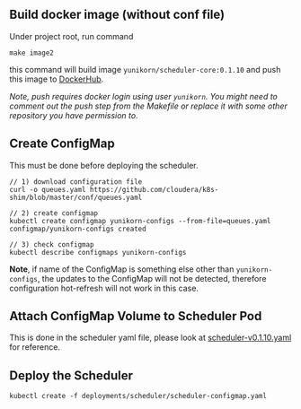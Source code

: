 ## Build docker image (without conf file)

Under project root, run command

```
make image2
```

this command will build image `yunikorn/scheduler-core:0.1.10` and push this image to [DockerHub](https://cloud.docker.com/u/yunikorn/repository/docker/yunikorn/scheduler-core).

_Note, push requires docker login using user `yunikorn`. You might need to comment out the push step from the Makefile or replace it with some other repository you have permission to._ 

## Create ConfigMap

This must be done before deploying the scheduler.

```
// 1) download configuration file
curl -o queues.yaml https://github.com/cloudera/k8s-shim/blob/master/conf/queues.yaml

// 2) create configmap
kubectl create configmap yunikorn-configs --from-file=queues.yaml
configmap/yunikorn-configs created

// 3) check configmap
kubectl describe configmaps yunikorn-configs
```

**Note**, if name of the ConfigMap is something else other than `yunikorn-configs`, the updates to the ConfigMap will not be detected, therefore configuration hot-refresh will not work in this case.

## Attach ConfigMap Volume to Scheduler Pod

This is done in the scheduler yaml file, please look at [scheduler-v0.1.10.yaml](../deployments/scheduler/scheduler-v0.1.10.yaml)
for reference.


## Deploy the Scheduler

```
kubectl create -f deployments/scheduler/scheduler-configmap.yaml
```




